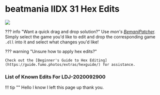 # beatmania IIDX 31 Hex Edits

<img src="/img/iidx31/epolis.png">
	
??? info "Want a quick drag and drop solution?"
	Use _mon's [BemaniPatcher](https://mon.im/bemanipatcher)._ Simply select the game you'd like to edit and drop the corresponding game `.dll` into it and select what changes you'd like!

??? warning "Unsure how to apply hex edits?"

	Check out the [Beginner's Guide to Hex Editing](https://guide.fumo.photos/extras/hexguide/) for assistance.

### List of Known Edits For LDJ-2020092900

!!! tip ""
	Hello I know I left this page up thank you.

